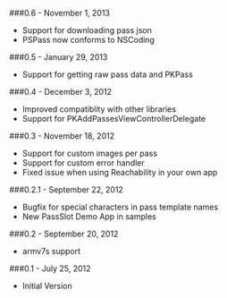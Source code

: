 ###0.6 - November 1, 2013
* Support for downloading pass json
* PSPass now conforms to NSCoding

###0.5 - January 29, 2013
* Support for getting raw pass data and PKPass

###0.4 - December 3, 2012
* Improved compatiblity with other libraries
* Support for PKAddPassesViewControllerDelegate

###0.3 - November 18, 2012
* Support for custom images per pass
* Support for custom error handler
* Fixed issue when using Reachability in your own app 


###0.2.1 - September 22, 2012

* Bugfix for special characters in pass template names
* New PassSlot Demo App in samples
 
###0.2 - September 20, 2012

* armv7s support

###0.1 - July 25, 2012

* Initial Version

